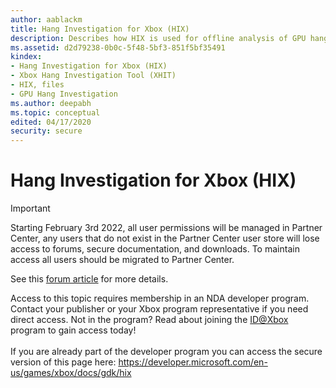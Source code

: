 ```yaml
---
author: aablackm
title: Hang Investigation for Xbox (HIX)
description: Describes how HIX is used for offline analysis of GPU hangs.
ms.assetid: d2d79238-0b0c-5f48-5bf3-851f5bf35491
kindex:
- Hang Investigation for Xbox (HIX)
- Xbox Hang Investigation Tool (XHIT)
- HIX, files
- GPU Hang Investigation
ms.author: deepabh
ms.topic: conceptual
edited: 04/17/2020
security: secure
---
```


# Hang Investigation for Xbox (HIX)
> [!IMPORTANT]
> Starting February 3rd 2022, all user permissions will be managed in Partner Center, any users that do not exist in the Partner Center user store will lose access to forums, secure documentation, and downloads. To maintain access all users should be migrated to Partner Center. <p></p>See this <a href="https://forums.xboxlive.com/articles/132187/breaking-change-user-access-for-forums-secure-docu.html">forum article</a> for more details.  

 Access to this topic requires membership in an NDA developer program. Contact your publisher or your Xbox program representative if you need direct access. Not in the program? Read about joining the <a href="https://www.xbox.com/Developers/id">ID@Xbox</a> program to gain access today!  <br/><br/>If you are already part of the developer program you can access the secure version of this page here: <a target="_blank" href="https://developer.microsoft.com/en-us/games/xbox/docs/gdk/hix">https://developer.microsoft.com/en-us/games/xbox/docs/gdk/hix</a>